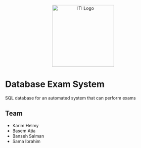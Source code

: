 [<p align="center"> <img src="https://iti.gov.eg/assets/images/ColoredLogo.svg" alt="ITI Logo" width="200"/> </p>](https://iti.gov.eg/home)

# Database Exam System
SQL database for an automated system that can perform exams 


## Team
- Karim Helmy 
- Basem Atia 
- Banseh Salman 
- Sama Ibrahim 



